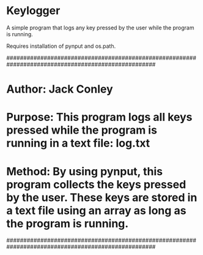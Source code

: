 # Keylogger
A simple program that logs any key pressed by the user while the program is running.

Requires installation of pynput and os.path.

####################################################################################################
# Author: Jack Conley
#
# Purpose: This program logs all keys pressed while the program is running in a text file: log.txt
# 
# Method: By using pynput, this program collects the keys pressed by the user. These keys are stored in a text file using an array as long as the program is running.
####################################################################################################
